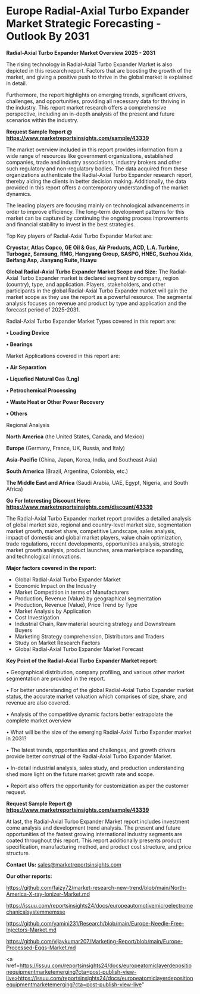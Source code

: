 # Europe Radial-Axial Turbo Expander Market Strategic Forecasting - Outlook By 2031

<Strong> Radial-Axial Turbo Expander Market Overview 2025 - 2031</strong>

The rising technology in Radial-Axial Turbo Expander Market is also depicted in this research report. Factors that are boosting the growth of the market, and giving a positive push to thrive in the global market is explained in detail.

Furthermore, the report highlights on emerging trends, significant drivers, challenges, and opportunities, providing all necessary data for thriving in the industry. This report market research offers a comprehensive perspective, including an in-depth analysis of the present and future scenarios within the industry.

<strong>Request Sample Report @ <a href=https://www.marketreportsinsights.com/sample/43339>https://www.marketreportsinsights.com/sample/43339</a></strong>

The market overview included in this report provides information from a wide range of resources like government organizations, established companies, trade and industry associations, industry brokers and other such regulatory and non-regulatory bodies. The data acquired from these organizations authenticate the Radial-Axial Turbo Expander research report, thereby aiding the clients in better decision making. Additionally, the data provided in this report offers a contemporary understanding of the market dynamics.

The leading players are focusing mainly on technological advancements in order to improve efficiency. The long-term development patterns for this market can be captured by continuing the ongoing process improvements and financial stability to invest in the best strategies.

Top Key players of Radial-Axial Turbo Expander Market are:

<strong>Cryostar, Atlas Copco, GE Oil & Gas, Air Products, ACD, L.A. Turbine, Turbogaz, Samsung, RMG, Hangyang Group, SASPG, HNEC, Suzhou Xida, Beifang Asp, Jianyang Ruite, Huayu</strong>

<strong><b>Global Radial-Axial Turbo Expander Market Scope and Size:</b></strong>
The Radial-Axial Turbo Expander market is declared segment by company, region (country), type, and application. Players, stakeholders, and other participants in the global Radial-Axial Turbo Expander market will gain the market scope as they use the report as a powerful resource. The segmental analysis focuses on revenue and product by type and application and the forecast period of 2025-2031.

Radial-Axial Turbo Expander Market Types covered in this report are:

<strong>•  Loading Device

•  Bearings</strong>

Market Applications covered in this report are:

<strong>•  Air Separation

•  Liquefied Natural Gas (Lng)

•  Petrochemical Processing

•  Waste Heat or Other Power Recovery

•  Others</strong> 

Regional Analysis

<strong>North America</strong> (the United States, Canada, and Mexico)

<strong>Europe</strong> (Germany, France, UK, Russia, and Italy)

<strong>Asia-Pacific</strong> (China, Japan, Korea, India, and Southeast Asia)

<strong>South America</strong> (Brazil, Argentina, Colombia, etc.)

<strong>The Middle East and Africa</strong> (Saudi Arabia, UAE, Egypt, Nigeria, and South Africa)

<strong>Go For Interesting Discount Here: <a href=https://www.marketreportsinsights.com/discount/43339>https://www.marketreportsinsights.com/discount/43339</a></strong>

The Radial-Axial Turbo Expander market report provides a detailed analysis of global market size, regional and country-level market size, segmentation market growth, market share, competitive Landscape, sales analysis, impact of domestic and global market players, value chain optimization, trade regulations, recent developments, opportunities analysis, strategic market growth analysis, product launches, area marketplace expanding, and technological innovations.

<strong><b>Major factors covered in the report:</b></strong>
<ul>
  <li>Global Radial-Axial Turbo Expander Market </li>
  <li>Economic Impact on the Industry</li>
  <li>Market Competition in terms of Manufacturers</li>
  <li>Production, Revenue (Value) by geographical segmentation</li>
  <li>Production, Revenue (Value), Price Trend by Type</li>
  <li>Market Analysis by Application</li>
  <li>Cost Investigation</li>
  <li>Industrial Chain, Raw material sourcing strategy and Downstream Buyers</li>
  <li>Marketing Strategy comprehension, Distributors and Traders</li>
  <li>Study on Market Research Factors</li>
  <li>Global Radial-Axial Turbo Expander Market Forecast</li>
</ul>

<strong><b>Key Point of the Radial-Axial Turbo Expander Market report:</b></strong>

• Geographical distribution, company profiling, and various other market segmentation are provided in the report.

• For better understanding of the global Radial-Axial Turbo Expander market status, the accurate market valuation which comprises of size, share, and revenue are also covered.

• Analysis of the competitive dynamic factors better extrapolate the complete market overview

• What will be the size of the emerging Radial-Axial Turbo Expander market in 2031?

• The latest trends, opportunities and challenges, and growth drivers provide better construal of the Radial-Axial Turbo Expander Market.

• In-detail industrial analysis, sales study, and production understanding shed more light on the future market growth rate and scope.

• Report also offers the opportunity for customization as per the customer request.

<strong>Request Sample Report @ <a href=https://www.marketreportsinsights.com/sample/43339>https://www.marketreportsinsights.com/sample/43339</a></strong>

At last, the Radial-Axial Turbo Expander Market report includes investment come analysis and development trend analysis. The present and future opportunities of the fastest growing international industry segments are coated throughout this report. This report additionally presents product specification, manufacturing method, and product cost structure, and price structure.

<strong>Contact Us:</strong>
sales@marketreportsinsights.com

<strong>Our other reports:</strong>

<a href=https://github.com/faizy72/market-research-new-trend/blob/main/North-America-X-ray-Ionizer-Market.md>https://github.com/faizy72/market-research-new-trend/blob/main/North-America-X-ray-Ionizer-Market.md</a>

<a href=https://issuu.com/reportsinsights24/docs/europeautomotivemicroelectromechanicalsystemmemsse>https://issuu.com/reportsinsights24/docs/europeautomotivemicroelectromechanicalsystemmemsse</a>

<a href=https://github.com/yamini231/Research/blob/main/Europe-Needle-Free-Injectors-Market.md>https://github.com/yamini231/Research/blob/main/Europe-Needle-Free-Injectors-Market.md</a>

<a href=https://github.com/vijaykumar207/Marketing-Report/blob/main/Europe-Processed-Eggs-Market.md>https://github.com/vijaykumar207/Marketing-Report/blob/main/Europe-Processed-Eggs-Market.md</a>

<a href=https://issuu.com/reportsinsights24/docs/europeatomiclayerdepositionequipmentmarketemerging?cta=post-publish-view-live>https://issuu.com/reportsinsights24/docs/europeatomiclayerdepositionequipmentmarketemerging?cta=post-publish-view-live</a>"
